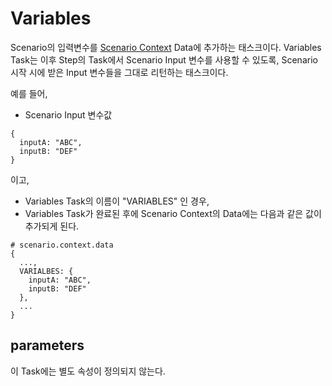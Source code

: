 # Variables

Scenario의 입력변수를 [Scenario Context](../concept/context) Data에 추가하는 태스크이다.
Variables Task는 이후 Step의 Task에서 Scenario Input 변수를 사용할 수 있도록, Scenario 시작 시에 받은 Input 변수들을 그대로 리턴하는 태스크이다.

예를 들어,

- Scenario Input 변수값

```
{
  inputA: "ABC",
  inputB: "DEF"
}
```

이고,

- Variables Task의 이름이 "VARIABLES" 인 경우,
- Variables Task가 완료된 후에 Scenario Context의 Data에는 다음과 같은 값이 추가되게 된다.

```
# scenario.context.data
{
  ...,
  VARIALBES: {
    inputA: "ABC",
    inputB: "DEF"
  },
  ...
}

```

## parameters

이 Task에는 별도 속성이 정의되지 않는다.
